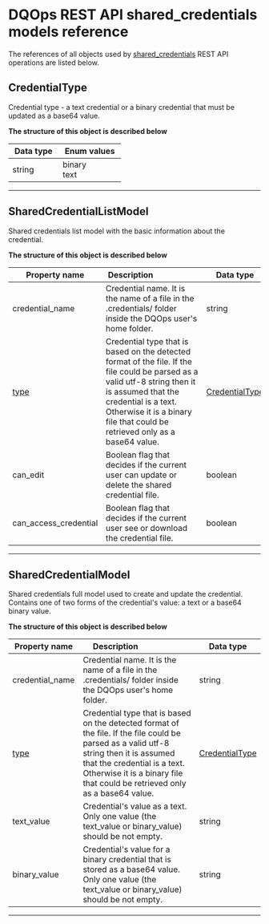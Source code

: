 # DQOps REST API shared_credentials models reference
The references of all objects used by [shared_credentials](../operations/shared_credentials.md) REST API operations are listed below.


## CredentialType
Credential type - a text credential or a binary credential that must be updated as a base64 value.


**The structure of this object is described below**


|&nbsp;Data&nbsp;type&nbsp;|&nbsp;Enum&nbsp;values&nbsp;|
|-----------|-------------|
|string|binary<br/>text<br/>|

___

## SharedCredentialListModel
Shared credentials list model with the basic information about the credential.


**The structure of this object is described below**


|&nbsp;Property&nbsp;name&nbsp;|&nbsp;Description&nbsp;&nbsp;&nbsp;&nbsp;&nbsp;&nbsp;&nbsp;&nbsp;&nbsp;&nbsp;&nbsp;&nbsp;&nbsp;&nbsp;&nbsp;&nbsp;&nbsp;&nbsp;&nbsp;&nbsp;&nbsp;|&nbsp;Data&nbsp;type&nbsp;|
|---------------|---------------------------------|-----------|
|credential_name|Credential name. It is the name of a file in the .credentials/ folder inside the DQOps user&#x27;s home folder.|string|
|[type](#credentialtype)|Credential type that is based on the detected format of the file. If the file could be parsed as a valid utf-8 string then it is assumed that the credential is a text. Otherwise it is a binary file that could be retrieved only as a base64 value.|[CredentialType](#credentialtype)|
|can_edit|Boolean flag that decides if the current user can update or delete the shared credential file.|boolean|
|can_access_credential|Boolean flag that decides if the current user see or download the credential file.|boolean|


___

## SharedCredentialModel
Shared credentials full model used to create and update the credential. Contains one of two forms of the credential&#x27;s value: a text or a base64 binary value.


**The structure of this object is described below**


|&nbsp;Property&nbsp;name&nbsp;|&nbsp;Description&nbsp;&nbsp;&nbsp;&nbsp;&nbsp;&nbsp;&nbsp;&nbsp;&nbsp;&nbsp;&nbsp;&nbsp;&nbsp;&nbsp;&nbsp;&nbsp;&nbsp;&nbsp;&nbsp;&nbsp;&nbsp;|&nbsp;Data&nbsp;type&nbsp;|
|---------------|---------------------------------|-----------|
|credential_name|Credential name. It is the name of a file in the .credentials/ folder inside the DQOps user&#x27;s home folder.|string|
|[type](./shared_credentials.md#credentialtype)|Credential type that is based on the detected format of the file. If the file could be parsed as a valid utf-8 string then it is assumed that the credential is a text. Otherwise it is a binary file that could be retrieved only as a base64 value.|[CredentialType](./shared_credentials.md#credentialtype)|
|text_value|Credential&#x27;s value as a text. Only one value (the text_value or binary_value) should be not empty.|string|
|binary_value|Credential&#x27;s value for a binary credential that is stored as a base64 value. Only one value (the text_value or binary_value) should be not empty.|string|


___

